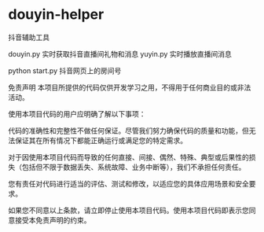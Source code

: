 # douyin-helper
抖音辅助工具

douyin.py 实时获取抖音直播间礼物和消息
yuyin.py 实时播放直播间消息

python start.py 抖音网页上的房间号





免责声明
本项目所提供的代码仅供开发学习之用，不得用于任何商业目的或非法活动。

使用本项目代码的用户应明确了解以下事项：

代码的准确性和完整性不做任何保证。尽管我们努力确保代码的质量和功能，但无法保证其在所有情况下都能正确运行或满足您的特定需求。

对于因使用本项目代码而导致的任何直接、间接、偶然、特殊、典型或后果性的损失（包括但不限于数据丢失、系统故障、业务中断等），我们不承担任何责任。

您有责任对代码进行适当的评估、测试和修改，以适应您的具体应用场景和安全要求。

如果您不同意以上条款，请立即停止使用本项目代码。使用本项目代码即表示您同意接受本免责声明的约束。

